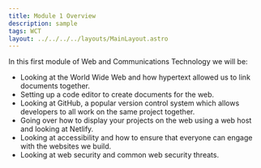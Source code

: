 ```yaml
---
title: Module 1 Overview
description: sample
tags: WCT
layout: ../../../../layouts/MainLayout.astro
---
```


In this first module of Web and Communications Technology we will be:

- Looking at the World Wide Web and how hypertext allowed us to link documents together.
- Setting up a code editor to create documents for the web.
- Looking at GitHub, a popular version control system which allows developers to all work on the same project together.
- Going over how to display your projects on the web using a web host and looking at Netlify.
- Looking at accessibility and how to ensure that everyone can engage with the websites we build.
- Looking at web security and common web security threats.
